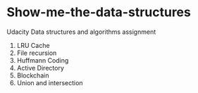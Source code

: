 # Show-me-the-data-structures
Udacity Data structures and algorithms assignment
1. LRU Cache
2. File recursion
3. Huffmann Coding
4. Active Directory
5. Blockchain
6. Union and intersection
